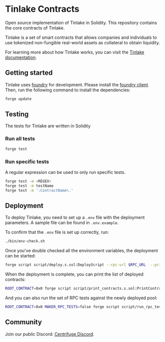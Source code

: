 # Tinlake Contracts

Open source implementation of Tinlake in Solidity. This repository contains the core contracts of Tinlake.

Tinlake is a set of smart contracts that allows companies and individuals to use tokenized non-fungible real-world assets as collateral to obtain liquidity.

For learning more about how Tinlake works, you can visit the [Tinlake documentation](https://developer.centrifuge.io/tinlake/overview/introduction/).

## Getting started

Tinlake uses [foundry](https://github.com/foundry-rs/foundry) for development. Please install the [foundry client](https://getfoundry.sh/). Then, run the following command to install the dependencies:

```bash
forge update
```

## Testing

The tests for Tinlake are written in Solidity

### Run all tests

```bash
forge test
```

### Run specific tests

A regular expression can be used to only run specific tests.

```bash
forge test -m <REGEX>
forge test -m testName
forge test -m ':ContractName\.'
```

## Deployment

To deploy Tinlake, you need to set up a `.env` file with the deployment parameters. A sample file can be found in `.env.example`.

To confirm that the `.env` file is set up correctly, run:

```bash
./bin/env-check.sh
```

Once you've double checked all the environment variables, the deployment can be started:

```bash
forge script script/deploy.s.sol:DeployScript --rpc-url $RPC_URL  --private-key $PRIVATE_KEY --broadcast --verify --etherscan-api-key $ETHERSCAN_KEY -vvvv
```

When the deployment is complete, you can print the list of deployed contracts:

```bash
ROOT_CONTRACT=0x0 forge script script/print_contracts.s.sol:PrintContractsScript --rpc-url $RPC_URL -vvvv
```

And you can also run the set of RPC tests against the newly deployed pool:

```bash
ROOT_CONTRACT=0x0 MAKER_RPC_TESTS=false forge script script/run_rpc_tests.s.sol:RunRPCTests --rpc-url $RPC_URL
```

## Community

Join our public Discord: [Centrifuge Discord](https://centrifuge.io/discord/).
